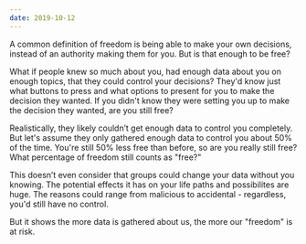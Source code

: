```yaml
---
date: 2019-10-12
---
```


A common definition of freedom is being able to make your own decisions, instead of an authority making them for you. But is that enough to be free?

What if people knew so much about you, had enough data about you on enough topics, that they could control your decisions? They'd know just what buttons to press and what options to present for you to make the decision they wanted. If you didn't know they were setting you up to make the decision they wanted, are you still free?

Realistically, they likely couldn’t get enough data to control you completely. But let's assume they only gathered enough data to control you about 50% of the time. You're still 50% less free than before, so are you really still free? What percentage of freedom still counts as "free?"

This doesn’t even consider that groups could change your data without you knowing. The potential effects it has on your life paths and possibilites are huge. The reasons could range from malicious to accidental - regardless, you'd still have no control.

But it shows the more data is gathered about us, the more our "freedom" is at risk.
